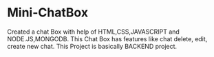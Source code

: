 # Mini-ChatBox
Created a chat Box with help of HTML,CSS,JAVASCRIPT and NODE.JS,MONGODB. This Chat Box has features like chat delete, edit, create new chat. This Project is basically BACKEND project.
